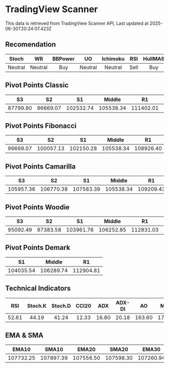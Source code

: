 # TradingView Scanner
This data is retrieved from TradingView Scanner API, Last updated at 2025-06-30T20:24:07.423Z

## Recomendation
| Stoch | WR | BBPower | UO | Ichimoku | RSI | HullMA9 |
| :---: | :---: | :---: | :---: | :---: | :---: | :---: |
| Neutral | Neutral | Buy | Neutral | Neutral | Sell | Buy |

## Pivot Points Classic
| S3 | S2 | S1 | Middle | R1 | R2 | R3 |
| :---: | :---: | :---: | :---: | :---: | :---: | :---: |
| 87799.80 | 96669.07 | 102532.74 | 105538.34 | 111402.01 | 114407.61 | 123276.88 |

## Pivot Points Fibonacci
| S3 | S2 | S1 | Middle | R1 | R2 | R3 |
| :---: | :---: | :---: | :---: | :---: | :---: | :---: |
| 96669.07 | 100057.13 | 102150.28 | 105538.34 | 108926.40 | 111019.55 | 114407.61 |

## Pivot Points Camarilla
| S3 | S2 | S1 | Middle | R1 | R2 | R3 |
| :---: | :---: | :---: | :---: | :---: | :---: | :---: |
| 105957.36 | 106770.38 | 107583.39 | 105538.34 | 109209.43 | 110022.44 | 110835.46 |

## Pivot Points Woodie
| S3 | S2 | S1 | Middle | R1 | R2 | R3 |
| :---: | :---: | :---: | :---: | :---: | :---: | :---: |
| 95092.49 | 97383.58 | 103961.76 | 106252.85 | 112831.03 | 115122.12 | 121700.30 |

## Pivot Points Demark
| S1 | Middle | R1 |
| :---: | :---: | :---: |
| 104035.54 | 106289.74 | 112904.81 |

## Technical Indicators
| RSI | Stoch.K | Stoch.D | CCI20 | ADX | ADX-DI | AO | Mom | MACD | MACD | W.R | HullMA9 |
| :---: | :---: | :---: | :---: | :---: | :---: | :---: | :---: | :---: | :---: | :---: | :---: |
| 52.61 | 44.19 | 41.24 | 12.33 | 16.80 | 20.18 | 163.60 | 177.53 | 329.34 | 431.13 | -59.02 | 107548.87 |

## EMA & SMA
| EMA10 | SMA10 | EMA20 | SMA20 | EMA30 | SMA30 | EMA50 | SMA50 | EMA100 | SMA100 | EMA200 | SMA200 |
| :---: | :---: | :---: | :---: | :---: | :---: | :---: | :---: | :---: | :---: | :---: | :---: |
| 107732.25 | 107897.39 | 107556.50 | 107598.30 | 107260.94 | 107528.40 | 106730.23 | 106303.43 | 106149.61 | 105537.43 | 105347.27 | 105736.11 |
